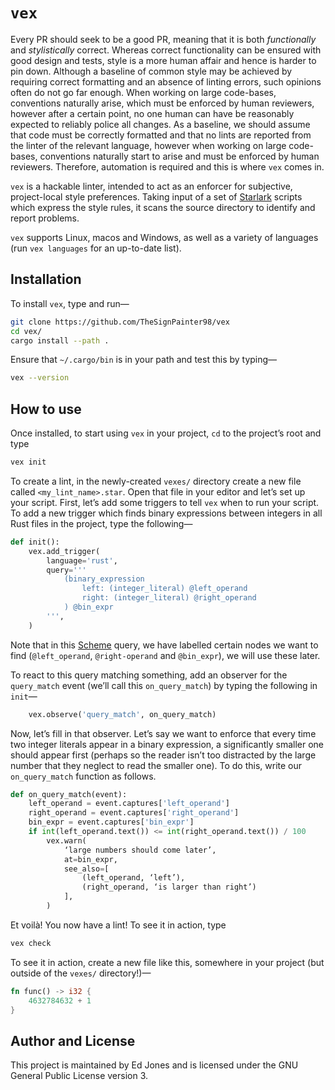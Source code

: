 # `vex`

Every PR should seek to be a good PR, meaning that it is both _functionally_ and _stylistically_ correct.
Whereas correct functionality can be ensured with good design and tests, style is a more human affair and hence is harder to pin down.
Although a baseline of common style may be achieved by requiring correct formatting and an absence of linting errors, such opinions often do not go far enough.
When working on large code-bases, conventions naturally arise, which must be enforced by human reviewers, however after a certain point, no one human can have be reasonably expected to reliably police all changes.
As a baseline, we should assume that code must be correctly formatted and that no lints are reported from the linter of the relevant language, however when working on large code-bases, conventions naturally start to arise and must be enforced by human reviewers.
Therefore, automation is required and this is where `vex` comes in.

`vex` is a hackable linter, intended to act as an enforcer for subjective, project-local style preferences.
Taking input of a set of [Starlark][starlark] scripts which express the style rules, it scans the source directory to identify and report problems.

`vex` supports Linux, macos and Windows, as well as a variety of languages (run `vex languages` for an up-to-date list).

## Installation

To install `vex`, type and run—
```bash
git clone https://github.com/TheSignPainter98/vex
cd vex/
cargo install --path .
```
Ensure that `~/.cargo/bin` is in your path and test this by typing—
```bash
vex --version
```

## How to use

Once installed, to start using `vex` in your project, `cd` to the project’s root and type
```bash
vex init
```

To create a lint, in the newly-created `vexes/` directory create a new file called `<my_lint_name>.star`.
Open that file in your editor and let’s set up your script.
First, let’s add some triggers to tell `vex` when to run your script.
To add a new trigger which finds binary expressions between integers in all Rust files in the project, type the following—
```python
def init():
    vex.add_trigger(
        language='rust',
        query='''
            (binary_expression
                left: (integer_literal) @left_operand
                right: (integer_literal) @right_operand
            ) @bin_expr
        ''',
    )
```
Note that in this [Scheme][scheme] query, we have labelled certain nodes we want to find (`@left_operand`, `@right-operand` and `@bin_expr`), we will use these later.

To react to this query matching something, add an observer for the `query_match` event (we’ll call this `on_query_match`) by typing the following in `init`—
```python
    vex.observe('query_match', on_query_match)
```

Now, let’s fill in that observer.
Let’s say we want to enforce that every time two integer literals appear in a binary expression, a significantly smaller one should appear first (perhaps so the reader isn’t too distracted by the large number that they neglect to read the smaller one).
To do this, write our `on_query_match` function as follows.
```python
def on_query_match(event):
    left_operand = event.captures['left_operand']
    right_operand = event.captures['right_operand']
    bin_expr = event.captures['bin_expr']
    if int(left_operand.text()) <= int(right_operand.text()) / 100
        vex.warn(
            ‘large numbers should come later’,
            at=bin_expr,
            see_also=[
                (left_operand, ‘left’),
                (right_operand, ‘is larger than right’)
            ],
        )
```
Et voilà! You now have a lint! To see it in action, type
```bash
vex check
```
To see it in action, create a new file like this, somewhere in your project (but outside of the `vexes/` directory!)—
```rust
fn func() -> i32 {
    4632784632 + 1
}
```

## Author and License

This project is maintained by Ed Jones and is licensed under the GNU General Public License version 3.

[scheme]: https://tree-sitter.github.io/tree-sitter/using-parsers#pattern-matching-with-queries
[starlark]: https://github.com/bazelbuild/starlark/blob/master/spec.md
